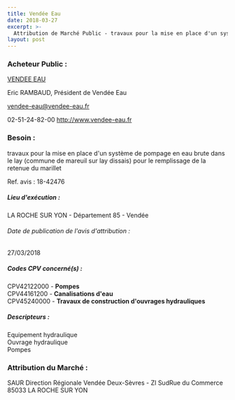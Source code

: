 ```yaml
---
title: Vendée Eau
date: 2018-03-27
excerpt: >-
  Attribution de Marché Public - travaux pour la mise en place d'un système de pompage en eau brute dans le lay (commune de mareuil sur lay dissais) pour le remplissage de la retenue du marillet
layout: post
---
```


### Acheteur Public : 
<a href="/acheteur-33/siren-258500222"> VENDEE EAU</a><br/>

Eric RAMBAUD, Président de Vendée Eau

vendee-eau@vendee-eau.fr

02-51-24-82-00
http://www.vendee-eau.fr
### Besoin :

travaux pour la mise en place d'un système de pompage en eau brute dans le lay (commune de mareuil sur lay dissais) pour le remplissage de la retenue du marillet

Ref. avis : 18-42476


##### Lieu d'exécution :

LA ROCHE SUR YON - Département 85 - Vendée

###### Date de publication de l'avis d'attribution : 
27/03/2018

##### Codes CPV concerné(s) :
CPV42122000 - **Pompes** <br/>
CPV44161200 - **Canalisations d'eau** <br/>
CPV45240000 - **Travaux de construction d'ouvrages hydrauliques** <br/>

##### Descripteurs :
Equipement hydraulique <br/>
Ouvrage hydraulique <br/>
Pompes <br/>

### Attribution du Marché :
SAUR Direction Régionale Vendée Deux-Sèvres - ZI SudRue du Commerce 85033 LA ROCHE SUR YON <br/>
